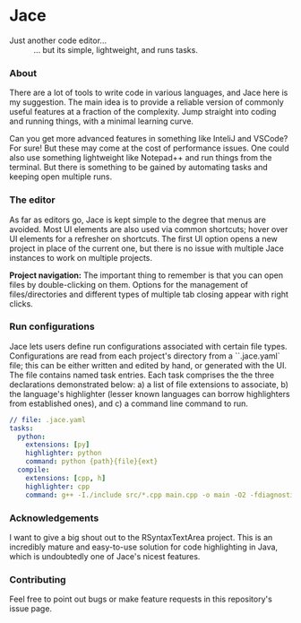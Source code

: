 # Jace

Just another code editor...<br>
&nbsp;&nbsp;&nbsp;&nbsp;&nbsp; &nbsp;&nbsp;&nbsp;&nbsp;&nbsp;... but its simple, lightweight, and runs tasks.

### About

There are a lot of tools to write code in various languages, and Jace here is my suggestion. The main idea is to provide a reliable version of commonly useful features at a fraction of the complexity. Jump straight into coding and running things, with a minimal learning curve.

Can you get more advanced features in something like InteliJ and VSCode? For sure! But these may come at the cost of performance issues. One could also use something lightweight like Notepad++ and run things from the terminal. But there is something to be gained by automating tasks and keeping open multiple runs.

### The editor

As far as editors go, Jace is kept simple to the degree that menus are avoided. Most UI elements are also used via common shortcuts; hover over UI elements for a refresher on shortcuts. The first UI option opens a new project in place of the current one, but there is no issue with multiple Jace instances to work on multiple projects.

**Project navigation:** The important thing to remember is that you can open files by double-clicking on them. Options for the management of files/directories and different types of multiple tab closing appear with right clicks. 

### Run configurations

Jace lets users define run configurations associated with certain file types.
Configurations are read from each project's directory from a ``.jace.yaml` file;
this can be either written and edited by hand, or generated with the UI. 
The file contains named task entries. Each task comprises the the three declarations demonstrated below: a) a list of file extensions to associate, b) the language's highlighter (lesser known languages can borrow highlighters from established ones), and c) a command line command to run.

```yaml
// file: .jace.yaml
tasks:
  python:
    extensions: [py]
    highlighter: python
    command: python {path}{file}{ext}
  compile:
    extensions: [cpp, h]
    highlighter: cpp
    command: g++ -I./include src/*.cpp main.cpp -o main -O2 -fdiagnostics-color
```

### Acknowledgements

I want to give a big shout out to the RSyntaxTextArea project. This is an incredibly mature and easy-to-use solution for code highlighting in Java, which is undoubtedly one of Jace's nicest features.

### Contributing

Feel free to point out bugs or make feature requests in this repository's issue page.


